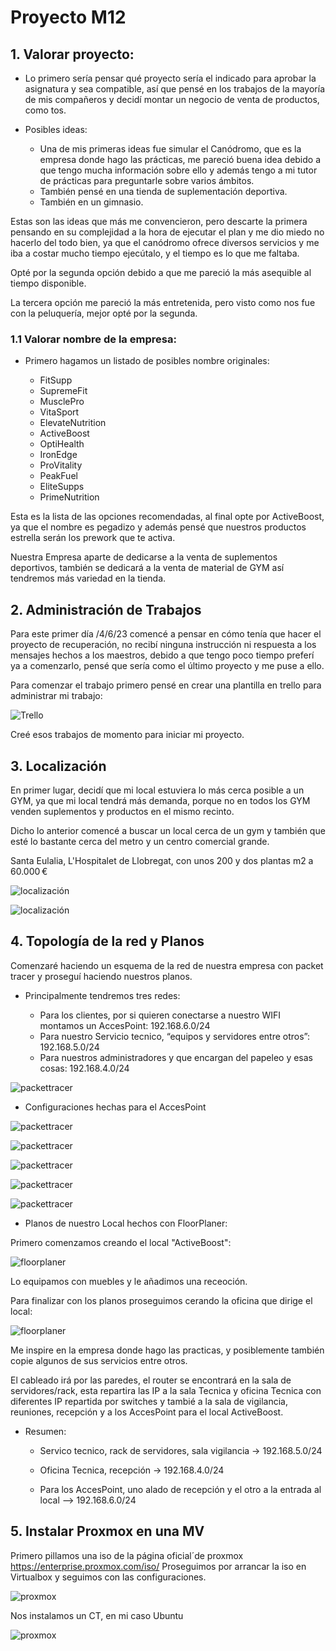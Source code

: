 # Proyecto M12

## 1. Valorar proyecto:

- Lo primero sería pensar qué proyecto sería el indicado para aprobar la asignatura y sea compatible, así que pensé en los trabajos de la mayoría de mis compañeros y
 decidí montar un negocio de venta de productos, como tos.

- Posibles ideas:
    - Una de mis primeras ideas fue simular el Canódromo, que es la empresa donde hago las prácticas, me pareció buena idea debido a que tengo mucha información sobre ello y además tengo a mi tutor de prácticas para preguntarle sobre varios ámbitos.
    - También pensé en una tienda de suplementación deportiva.
    - También en un gimnasio.

Estas son las ideas que más me convencieron, pero descarte la primera pensando en su complejidad a la hora de ejecutar el plan y me dio miedo no hacerlo del todo bien, ya que el canódromo ofrece diversos servicios y me iba a costar mucho tiempo ejecútalo, y el tiempo es lo que me faltaba.

Opté por la segunda opción debido a que me pareció la más asequible al tiempo disponible.

La tercera opción me pareció la más entretenida, pero visto como nos fue con la peluquería, mejor opté por la segunda.

### 1.1 Valorar nombre de la empresa:

- Primero hagamos un listado de posibles nombre originales:

    - FitSupp
    - SupremeFit
    - MusclePro
    - VitaSport
    - ElevateNutrition
    - ActiveBoost
    - OptiHealth
    - IronEdge
    - ProVitality
    - PeakFuel
    - EliteSupps
    - PrimeNutrition

Esta es la lista de las opciones recomendadas, al final opte por ActiveBoost, ya que el nombre es pegadizo y además pensé que nuestros productos estrella serán los prework que te activa.

Nuestra Empresa aparte de dedicarse a la venta de suplementos deportivos, también se dedicará a la venta de material de GYM así tendremos más variedad en la tienda.

## 2. Administración de Trabajos

Para este primer día /4/6/23 comencé a pensar en cómo tenía que hacer el proyecto de recuperación, no recibí ninguna instrucción ni respuesta a los mensajes hechos a los maestros, debido a que tengo poco tiempo preferí ya a comenzarlo, pensé que sería como el último proyecto y me puse a ello.

Para comenzar el trabajo primero pensé en crear una plantilla en trello para administrar mi trabajo:

![Trello](fotos/trello.png)

Creé esos trabajos de momento para iniciar mi proyecto.

## 3. Localización

En primer lugar, decidí que mi local estuviera lo más cerca posible a un GYM, ya que mi local tendrá más demanda, porque no en todos los GYM venden suplementos y productos en el mismo recinto.

Dicho lo anterior comencé a buscar un local cerca de un gym y también que esté lo bastante cerca del metro y un centro comercial grande.

Santa Eulalia, L'Hospitalet de Llobregat, con unos 200 y dos plantas m2 a 60.000 €

![localización](fotos/localizaci%C3%B3n1.png)

![localización](fotos/localizacion2.png)


## 4. Topología de la red y Planos

Comenzaré haciendo un esquema de la red de nuestra empresa con packet tracer y proseguí haciendo nuestros planos.

- Principalmente tendremos tres redes:

    - Para los clientes, por si quieren conectarse a nuestro WIFI montamos un AccesPoint: 192.168.6.0/24
    - Para nuestro Servicio tecnico, “equipos y servidores entre otros”: 192.168.5.0/24
    - Para nuestros administradores y que encargan del papeleo y esas cosas: 192.168.4.0/24

![packettracer](fotos/packettracer.png)

- Configuraciones hechas para el AccesPoint

![packettracer](fotos/packettracer1.png)

![packettracer](fotos/packettracer2.png)

![packettracer](fotos/packettracer3.png)

![packettracer](fotos/packettracer4.png)

![packettracer](fotos/packettracer6.png)

- Planos de nuestro Local hechos con FloorPlaner:

Primero comenzamos creando el local "ActiveBoost":

![floorplaner](fotos/floorplaner.png)

Lo equipamos con muebles y le añadimos una receoción.

Para finalizar con los planos proseguimos cerando la oficina que dirige el local:

![floorplaner](fotos/floorplaner1.png)

Me inspire en la empresa donde hago las practicas, y posiblemente también copie algunos de sus servicios entre otros.

El cableado irá por las paredes, el router se encontrará en la sala de servidores/rack, esta repartira las IP a la sala Tecnica y oficina Tecnica con diferentes IP repartida por switches y tambié a la sala de vigilancia, reuniones, recepción y a los AccesPoint para el local ActiveBoost.

- Resumen:

    - Servico tecnico, rack de servidores, sala vigilancia -> 192.168.5.0/24

    - Oficina Tecnica, recepción -> 192.168.4.0/24

    - Para los AccesPoint, uno alado de recepción y el otro a la entrada al local --> 192.168.6.0/24 




## 5. Instalar Proxmox en una MV

Primero pillamos una iso de la página oficial´de proxmox https://enterprise.proxmox.com/iso/ 
Proseguimos por arrancar la iso en Virtualbox y seguimos con las configuraciones.

![proxmox](fotos/proxmox.png)

Nos instalamos un CT, en mi caso Ubuntu

![proxmox](fotos/proxmox1.png)




